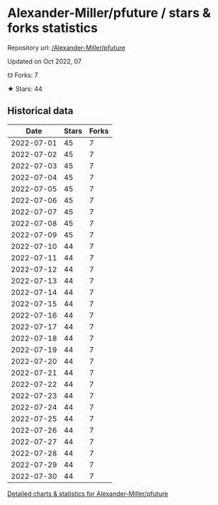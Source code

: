 # Alexander-Miller/pfuture / stars & forks statistics

Repository url: [/Alexander-Miller/pfuture](https://github.com/Alexander-Miller/pfuture)

Updated on Oct 2022, 07

☋ Forks: 7

★ Stars: 44

## Historical data
| Date | Stars | Forks |
|------|-------|-------|
| 2022-07-01 | 45 | 7 | 
| 2022-07-02 | 45 | 7 | 
| 2022-07-03 | 45 | 7 | 
| 2022-07-04 | 45 | 7 | 
| 2022-07-05 | 45 | 7 | 
| 2022-07-06 | 45 | 7 | 
| 2022-07-07 | 45 | 7 | 
| 2022-07-08 | 45 | 7 | 
| 2022-07-09 | 45 | 7 | 
| 2022-07-10 | 44 | 7 | 
| 2022-07-11 | 44 | 7 | 
| 2022-07-12 | 44 | 7 | 
| 2022-07-13 | 44 | 7 | 
| 2022-07-14 | 44 | 7 | 
| 2022-07-15 | 44 | 7 | 
| 2022-07-16 | 44 | 7 | 
| 2022-07-17 | 44 | 7 | 
| 2022-07-18 | 44 | 7 | 
| 2022-07-19 | 44 | 7 | 
| 2022-07-20 | 44 | 7 | 
| 2022-07-21 | 44 | 7 | 
| 2022-07-22 | 44 | 7 | 
| 2022-07-23 | 44 | 7 | 
| 2022-07-24 | 44 | 7 | 
| 2022-07-25 | 44 | 7 | 
| 2022-07-26 | 44 | 7 | 
| 2022-07-27 | 44 | 7 | 
| 2022-07-28 | 44 | 7 | 
| 2022-07-29 | 44 | 7 | 
| 2022-07-30 | 44 | 7 | 


[Detailed charts & statistics for Alexander-Miller/pfuture](https://reviewgithub.com/rep/Alexander-Miller/pfuture)
